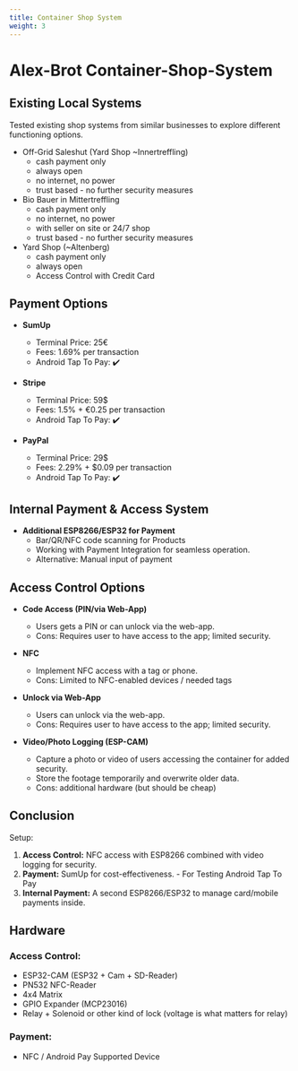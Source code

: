 ```yaml
---
title: Container Shop System
weight: 3
---
```


# Alex-Brot Container-Shop-System

## Existing Local Systems

Tested existing shop systems from similar businesses to explore different functioning options.

- Off-Grid Saleshut (Yard Shop ~Innertreffling)
  - cash payment only
  - always open
  - no internet, no power
  - trust based - no further security measures
- Bio Bauer in Mittertreffling
  - cash payment only
  - no internet, no power
  - with seller on site or 24/7 shop
  - trust based - no further security measures
- Yard Shop (~Altenberg)
  - cash payment only
  - always open
  - Access Control with Credit Card


## Payment Options

- **SumUp**
  - Terminal Price: 25€
  - Fees: 1.69% per transaction
  - Android Tap To Pay: ✔️

- **Stripe**
  - Terminal Price: 59$
  - Fees: 1.5% + €0.25 per transaction
  - Android Tap To Pay: ✔️

- **PayPal**
  - Terminal Price: 29$
  - Fees: 2.29% + $0.09 per transaction
  - Android Tap To Pay: ✔️

## Internal Payment & Access System
- **Additional ESP8266/ESP32 for Payment**
  - Bar/QR/NFC code scanning for Products
  - Working with Payment Integration for seamless operation.
  - Alternative: Manual input of payment

## Access Control Options
- **Code Access (PIN/via Web-App)**
  - Users gets a PIN or can unlock via the web-app.
  - Cons: Requires user to have access to the app; limited security.
  
- **NFC**
  - Implement NFC access with a tag or phone.
  - Cons: Limited to NFC-enabled devices / needed tags

- **Unlock via Web-App**
  - Users can unlock via the web-app.
  - Cons: Requires user to have access to the app; limited security.

- **Video/Photo Logging (ESP-CAM)**
  - Capture a photo or video of users accessing the container for added security.
  - Store the footage temporarily and overwrite older data.
  - Cons: additional hardware (but should be cheap)

## Conclusion
Setup:
1. **Access Control:** NFC access with ESP8266 combined with video logging for security.
2. **Payment:** SumUp for cost-effectiveness. - For Testing Android Tap To Pay
3. **Internal Payment:** A second ESP8266/ESP32 to manage card/mobile payments inside.

## Hardware

### Access Control:  
- ESP32-CAM (ESP32 + Cam + SD-Reader)
- PN532 NFC-Reader
- 4x4 Matrix
- GPIO Expander (MCP23016)
- Relay + Solenoid or other kind of lock (voltage is what matters for relay)

### Payment:
- NFC / Android Pay Supported Device
